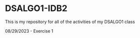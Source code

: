 # DSALGO1-IDB2
This is my repository for all of the activities of my DSALGO1 class

08/29/2023 - Exercise 1
